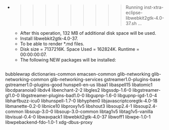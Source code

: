 * >>>>>>>>> Running inst-xtra-eclipse-libwebkit2gtk-4.0-37.sh ...
  * After this operation, 132 MB of additional disk space will be used.
  * Install libwebkit2gtk-4.0-37.
  * To be able to render *.md files.
  * Disk size = 7137216K. Space Used = 162824K. Runtime = 00:00:00:07.
  * The following NEW packages will be installed:
  ```bash
bubblewrap dictionaries-common emacsen-common glib-networking glib-networking-common
glib-networking-services gstreamer1.0-plugins-base gstreamer1.0-plugins-good hunspell-en-us libaa1
libaspell15 libatomic1 libcdparanoia0 libdv4 libenchant-2-2
libgles2 libgssdp-1.6-0 libgstreamer-gl1.0-0 libgstreamer-plugins-bad1.0-0 libgupnp-1.6-0
libgupnp-igd-1.0-4 libharfbuzz-icu0 libhunspell-1.7-0 libhyphen0 libjavascriptcoregtk-4.0-18
libmanette-0.2-0 libnice10 libproxy1v5 libshout3 libsoup2.4-1
libsoup2.4-common libsoup-3.0-0 libsoup-3.0-common libtag1v5 libtag1v5-vanilla
libvisual-0.4-0 libwavpack1 libwebkit2gtk-4.0-37 libwoff1 libwpe-1.0-1
libwpebackend-fdo-1.0-1 xdg-dbus-proxy
  ```
